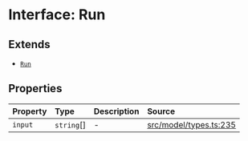 # Interface: Run

## Extends

- [`Run`](../../Base/interfaces/Run.md)

## Properties

| Property | Type | Description | Source |
| :------ | :------ | :------ | :------ |
| `input` | `string`[] | - | [src/model/types.ts:235](https://github.com/dexaai/llm-tools/blob/1257af6/src/model/types.ts#L235) |
